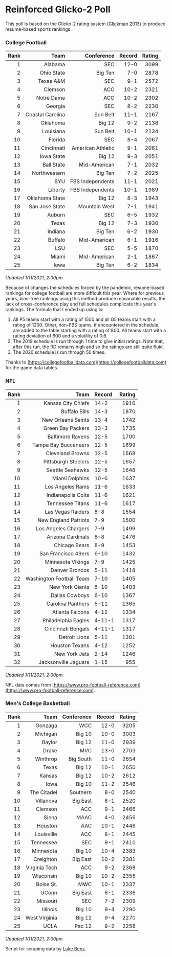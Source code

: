 # Reinforced Glicko-2 Poll

This poll is based on the Glicko-2 rating system [\(Glickman 2013\)](http://glicko.net/glicko/glicko2.pdf) to produce resume-based sports rankings.

### College Football
| Rank  | Team                 | Conference           | Record   | Rating |
| ---:  | ---:                 | ---:                 | ---:     | ---:   |
| 1     | Alabama              | SEC                  | 12-0     | 3099   |
| 2     | Ohio State           | Big Ten              | 7-0      | 2878   |
| 3     | Texas A&M            | SEC                  | 9-1      | 2572   |
| 4     | Clemson              | ACC                  | 10-2     | 2321   |
| 5     | Notre Dame           | ACC			      | 10-2     | 2302   |
| 6     | Georgia              | SEC                  | 8-2      | 2230   |
| 7     | Coastal Carolina     | Sun Belt             | 11-1     | 2167   |
| 8     | Oklahoma             | Big 12               | 9-2      | 2138   |
| 9     | Louisiana            | Sun Belt             | 10-1     | 2134   |
| 10    | Florida              | SEC                  | 8-4      | 2067   |
| 11    | Cincinnati           | American Athletic    | 9-1      | 2061   |
| 12    | Iowa State           | Big 12               | 9-3      | 2051   |
| 13    | Ball State           | Mid-American         | 7-1      | 2032   |
| 14    | Northwestern         | Big Ten              | 7-2      | 2025   |
| 15    | BYU                  | FBS Independents     | 11-1     | 2021   |
| 16    | Liberty              | FBS Independents     | 10-1     | 1989   |
| 17    | Oklahoma State       | Big 12               | 8-3      | 1943   |
| 18    | San José State       | Mountain West        | 7-1      | 1941   |
| 19    | Auburn               | SEC                  | 6-5      | 1932   |
| 20    | Texas                | Big 12               | 7-3      | 1930   |
| 21    | Indiana              | Big Ten              | 6-2      | 1930   |
| 22    | Buffalo              | Mid-American         | 6-1      | 1916   |
| 23    | LSU                  | SEC                  | 5-5      | 1870   |
| 24    | Miami		           | Mid-American         | 2-1      | 1867   |
| 25    | Iowa                 | Big Ten              | 6-2      | 1834   |
_Updated 1/11/2021, 2:00pm_

Because of changes the schedules forced by the pandemic, resume-based rankings for college football are more difficult this year. Where for previous years, bias-free rankings using this method produce reasonable results, the lack of cross-conference play and full schedules complicate this year's rankings. The formula that I ended up using is:

1. All P5 teams start with a rating of 1500 and all G5 teams start with a rating of 1200. Other, non-FBS teams, if encountered in the schedule, are added to the table starting with a rating of 800. All teams start with a rating deviation of 600 and a volatility of 0.6.
2. The 2019 schedule is run through 1 time to give initial ratings. Note that, after this run, the RD remains high and so the ratings are still quite fluid.
3. The 2020 schedule is run through 50 times.

Thanks to [https://collegefootballdata.com](https://collegefootballdata.com) for the game data tables.

### NFL
| Rank  | Team                       | Record   | Rating |
| ---:  | ---:                       | :---     | ---:   |
| 1     | Kansas City Chiefs         | 14-2     | 1916   |
| 2     | Buffalo Bills              | 14-3     | 1870   |
| 3     | New Orleans Saints         | 13-4     | 1742   |
| 4     | Green Bay Packers          | 13-3     | 1735   |
| 5     | Baltimore Ravens           | 12-5     | 1700   |
| 6     | Tampa Bay Buccaneers       | 12-5     | 1699   |
| 7     | Cleveland Browns           | 12-5     | 1668   |
| 8     | Pittsburgh Steelers        | 12-5     | 1657   |
| 9     | Seattle Seahawks           | 12-5     | 1648   |
| 10    | Miami Dolphins             | 10-6     | 1637   |
| 11    | Los Angeles Rams           | 11-6     | 1633   |
| 12    | Indianapolis Colts         | 11-6     | 1621   |
| 13    | Tennessee Titans           | 11-6     | 1617   |
| 14    | Las Vegas Raiders          | 8-8      | 1554   |
| 15    | New England Patriots       | 7-9      | 1500   |
| 16    | Los Angeles Chargers       | 7-9      | 1499   |
| 17    | Arizona Cardinals          | 8-8      | 1476   |
| 18    | Chicago Bears              | 8-9      | 1453   |
| 19    | San Francisco 49ers        | 6-10     | 1432   |
| 20    | Minnesota Vikings          | 7-9      | 1425   |
| 21    | Denver Broncos             | 5-11     | 1418   |
| 22    | Washington Football Team   | 7-10     | 1405   |
| 23    | New York Giants            | 6-10     | 1403   |
| 24    | Dallas Cowboys             | 6-10     | 1367   |
| 25    | Carolina Panthers          | 5-11     | 1365   |
| 26    | Atlanta Falcons            | 4-12     | 1334   |
| 27    | Philadelphia Eagles        | 4-11-1   | 1317   |
| 28    | Cincinnati Bengals         | 4-11-1   | 1317   |
| 29    | Detroit Lions              | 5-11     | 1301   |
| 30    | Houston Texans             | 4-12     | 1252   |
| 31    | New York Jets              | 2-14     | 1246   |
| 32    | Jacksonville Jaguars       | 1-15     | 955    |
_Updated 1/11/2021, 2:00pm_

NFL data comes from [https://www.pro-football-reference.com](https://www.pro-football-reference.com).

### Men's College Basketball
| Rank  | Team                 | Conference | Record   | Rating |
| ---:  | ---:                 | ---:       | ---:     | ---:   |
| 1     | Gonzaga              | WCC        | 12-0     | 3205   |
| 2     | Michigan             | Big 10     | 10-0     | 3003   |
| 3     | Baylor               | Big 12     | 11-0     | 2939   |
| 4     | Drake                | MVC        | 13-0     | 2703   |
| 5     | Winthrop             | Big South  | 11-0     | 2654   |
| 6     | Texas                | Big 12     | 10-1     | 2650   |
| 7     | Kansas               | Big 12     | 10-2     | 2612   |
| 8     | Iowa                 | Big 10     | 11-2     | 2546   |
| 9     | The Citadel          | Southern   | 8-0      | 2540   |
| 10    | Villanova            | Big East   | 8-1      | 2520   |
| 11    | Clemson              | ACC        | 9-1      | 2466   |
| 12    | Siena                | MAAC       | 4-0      | 2456   |
| 13    | Houston              | AAC        | 10-1     | 2446   |
| 14    | Louisville           | ACC        | 8-1      | 2445   |
| 15    | Tennessee            | SEC        | 9-1      | 2410   |
| 16    | Minnesota            | Big 10     | 10-4     | 2383   |
| 17    | Creighton            | Big East   | 10-2     | 2381   |
| 18    | Virginia Tech        | ACC        | 9-2      | 2368   |
| 19    | Wisconsin            | Big 10     | 10-2     | 2355   |
| 20    | Boise St.            | MWC        | 10-1     | 2337   |
| 21    | UConn                | Big East   | 6-1      | 2336   |
| 22    | Missouri             | SEC        | 7-2      | 2309   |
| 23    | Illinois             | Big 10     | 9-4      | 2290   |
| 24    | West Virginia        | Big 12     | 9-4      | 2270   |
| 25    | UCLA                 | Pac 12     | 9-2      | 2258   |
_Updated 1/11/2021, 2:00pm_

Script for scraping data by [Luke Benz](https://github.com/lbenz730/NCAA_Hoops).
